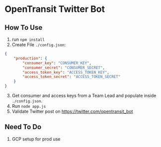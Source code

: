 # OpenTransit Twitter Bot

## How To Use

1. run `npm install`
2. Create File `./config.json`:
```json
{
    "production": {
        "consumer_key": "CONSUMER_KEY",
        "consumer_secret": "CONSUMER_SECRET",
        "access_token_key": "ACCESS_TOKEN_KEY",
        "access_token_secret": "ACCESS_TOKEN_SECRET"
    } 
}
```
3. Get consumer and access keys from a Team Lead and populate inside `./config.json`.
4. Run `node app.js`
5. Validate Twitter post on https://twitter.com/opentransit_bot

## Need To Do
1. GCP setup for prod use